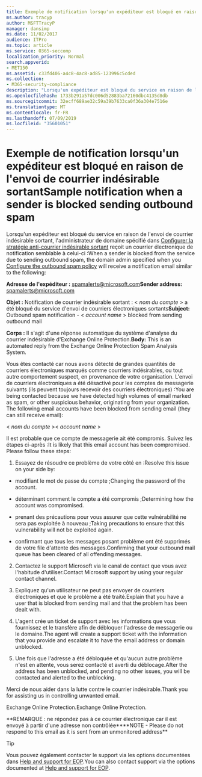 ```yaml
---
title: Exemple de notification lorsqu'un expéditeur est bloqué en raison de l'envoi de courrier indésirable sortant
ms.author: tracyp
author: MSFTTracyP
manager: dansimp
ms.date: 11/02/2017
audience: ITPro
ms.topic: article
ms.service: O365-seccomp
localization_priority: Normal
search.appverid:
- MET150
ms.assetid: c33fd406-a4c8-4ac8-ad85-123996c5cded
ms.collection:
- M365-security-compliance
description: "Lorsqu'un expéditeur est bloqué du service en raison de l'envoi de courrier indésirable sortant, l'administrateur de domaine spécifié dans Configurer la stratégie anti-courrier indésirable sortant reçoit un courrier électronique de notification semblable à celui-ci :"
ms.openlocfilehash: 1733b291a57dc006d52883ba72160dbc4135d8db
ms.sourcegitcommit: 32ecff689ae32c59a39b7633ca0f36a304e7516e
ms.translationtype: MT
ms.contentlocale: fr-FR
ms.lasthandoff: 07/09/2019
ms.locfileid: "35601051"
---
```

# <a name="sample-notification-when-a-sender-is-blocked-sending-outbound-spam"></a><span data-ttu-id="ae6db-103">Exemple de notification lorsqu'un expéditeur est bloqué en raison de l'envoi de courrier indésirable sortant</span><span class="sxs-lookup"><span data-stu-id="ae6db-103">Sample notification when a sender is blocked sending outbound spam</span></span>

<span data-ttu-id="ae6db-104">Lorsqu'un expéditeur est bloqué du service en raison de l'envoi de courrier indésirable sortant, l'administrateur de domaine spécifié dans [Configurer la stratégie anti-courrier indésirable sortant](configure-the-outbound-spam-policy.md) reçoit un courrier électronique de notification semblable à celui-ci :</span><span class="sxs-lookup"><span data-stu-id="ae6db-104">When a sender is blocked from the service due to sending outbound spam, the domain admin specified when you [Configure the outbound spam policy](configure-the-outbound-spam-policy.md) will receive a notification email similar to the following:</span></span> 
  
 <span data-ttu-id="ae6db-105">**Adresse de l'expéditeur :** spamalerts@microsoft.com</span><span class="sxs-lookup"><span data-stu-id="ae6db-105">**Sender address:** spamalerts@microsoft.com</span></span> 
  
 <span data-ttu-id="ae6db-106">**Objet :** Notification de courrier indésirable sortant : \<  *nom du compte*  \> a été bloqué du service d'envoi de courriers électroniques sortants</span><span class="sxs-lookup"><span data-stu-id="ae6db-106">**Subject:** Outbound spam notification - \<  *account name*  \> blocked from sending outbound mail</span></span> 
  
 <span data-ttu-id="ae6db-107">**Corps :** Il s'agit d'une réponse automatique du système d'analyse du courrier indésirable d'Exchange Online Protection.</span><span class="sxs-lookup"><span data-stu-id="ae6db-107">**Body:** This is an automated reply from the Exchange Online Protection Spam Analysis System.</span></span> 
  
<span data-ttu-id="ae6db-p101">Vous êtes contacté car nous avons détecté de grandes quantités de courriers électroniques marqués comme courriers indésirables, ou tout autre comportement suspect, en provenance de votre organisation. L'envoi de courriers électroniques a été désactivé pour les comptes de messagerie suivants (ils peuvent toujours recevoir des courriers électroniques) :</span><span class="sxs-lookup"><span data-stu-id="ae6db-p101">You are being contacted because we have detected high volumes of email marked as spam, or other suspicious behavior, originating from your organization. The following email accounts have been blocked from sending email (they can still receive email):</span></span>
  
<span data-ttu-id="ae6db-110">\< *nom du compte*  \></span><span class="sxs-lookup"><span data-stu-id="ae6db-110">\< *account name*  \></span></span> 
  
<span data-ttu-id="ae6db-p102">Il est probable que ce compte de messagerie ait été compromis. Suivez les étapes ci-après :</span><span class="sxs-lookup"><span data-stu-id="ae6db-p102">It is likely that this email account has been compromised. Please follow these steps:</span></span>
  
1. <span data-ttu-id="ae6db-113">Essayez de résoudre ce problème de votre côté en :</span><span class="sxs-lookup"><span data-stu-id="ae6db-113">Resolve this issue on your side by:</span></span>
    
  - <span data-ttu-id="ae6db-114">modifiant le mot de passe du compte ;</span><span class="sxs-lookup"><span data-stu-id="ae6db-114">Changing the password of the account.</span></span>
    
  - <span data-ttu-id="ae6db-115">déterminant comment le compte a été compromis ;</span><span class="sxs-lookup"><span data-stu-id="ae6db-115">Determining how the account was compromised.</span></span>
    
  - <span data-ttu-id="ae6db-116">prenant des précautions pour vous assurer que cette vulnérabilité ne sera pas exploitée à nouveau ;</span><span class="sxs-lookup"><span data-stu-id="ae6db-116">Taking precautions to ensure that this vulnerability will not be exploited again.</span></span>
    
  - <span data-ttu-id="ae6db-117">confirmant que tous les messages posant problème ont été supprimés de votre file d'attente des messages.</span><span class="sxs-lookup"><span data-stu-id="ae6db-117">Confirming that your outbound mail queue has been cleared of all offending messages.</span></span>
    
2. <span data-ttu-id="ae6db-118">Contactez le support Microsoft via le canal de contact que vous avez l'habitude d'utiliser.</span><span class="sxs-lookup"><span data-stu-id="ae6db-118">Contact Microsoft support by using your regular contact channel.</span></span>
    
3. <span data-ttu-id="ae6db-119">Expliquez qu'un utilisateur ne peut pas envoyer de courriers électroniques et que le problème a été traité.</span><span class="sxs-lookup"><span data-stu-id="ae6db-119">Explain that you have a user that is blocked from sending mail and that the problem has been dealt with.</span></span>
    
4. <span data-ttu-id="ae6db-120">L'agent crée un ticket de support avec les informations que vous fournissez et le transfère afin de débloquer l'adresse de messagerie ou le domaine.</span><span class="sxs-lookup"><span data-stu-id="ae6db-120">The agent will create a support ticket with the information that you provide and escalate it to have the email address or domain unblocked.</span></span>
    
5. <span data-ttu-id="ae6db-121">Une fois que l'adresse a été débloquée et qu'aucun autre problème n'est en attente, vous serez contacté et averti du déblocage.</span><span class="sxs-lookup"><span data-stu-id="ae6db-121">After the address has been unblocked, and pending no other issues, you will be contacted and alerted to the unblocking.</span></span>
    
<span data-ttu-id="ae6db-122">Merci de nous aider dans la lutte contre le courrier indésirable.</span><span class="sxs-lookup"><span data-stu-id="ae6db-122">Thank you for assisting us in controlling unwanted email.</span></span>
  
<span data-ttu-id="ae6db-123">Exchange Online Protection.</span><span class="sxs-lookup"><span data-stu-id="ae6db-123">Exchange Online Protection.</span></span>
  
<span data-ttu-id="ae6db-124">\*\*REMARQUE : ne répondez pas à ce courrier électronique car il est envoyé à partir d'une adresse non contrôlée\*\*</span><span class="sxs-lookup"><span data-stu-id="ae6db-124">\*\*NOTE - Please do not respond to this email as it is sent from an unmonitored address\*\*</span></span>
  
> [!TIP]
> <span data-ttu-id="ae6db-125">Vous pouvez également contacter le support via les options documentées dans [Help and support for EOP](eop/help-and-support-for-eop.md).</span><span class="sxs-lookup"><span data-stu-id="ae6db-125">You can also contact support via the options documented at [Help and support for EOP](eop/help-and-support-for-eop.md).</span></span> 
  

